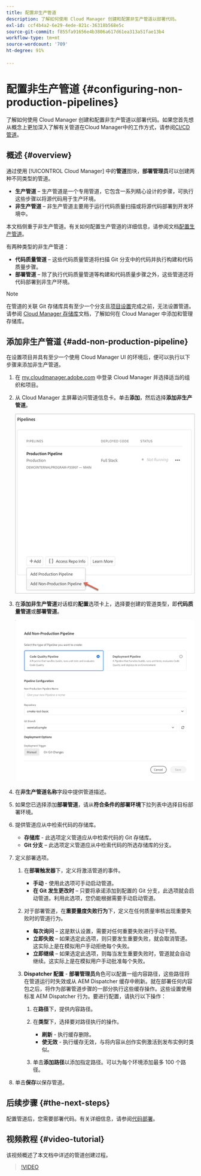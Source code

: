 ```yaml
---
title: 配置非生产管道
description: 了解如何使用 Cloud Manager 创建和配置非生产管道以部署代码。
exl-id: ccf4b4a2-6e29-4ede-821c-36318b568e5c
source-git-commit: f855fa91656e4b3806a617d61ea313a51fae13b4
workflow-type: tm+mt
source-wordcount: '709'
ht-degree: 91%

---
```


# 配置非生产管道 {#configuring-non-production-pipelines}

了解如何使用 Cloud Manager 创建和配置非生产管道以部署代码。如果您首先想从概念上更加深入了解有关管道在Cloud Manager中的工作方式，请参阅[CI/CD管道](/help/overview/ci-cd-pipelines.md)。

## 概述 {#overview}

通过使用 [!UICONTROL Cloud Manager] 中的&#x200B;**管道**&#x200B;图块，**部署管理员**&#x200B;可以创建两种不同类型的管道。

* **生产管道** – 生产管道是一个专用管道，它包含一系列精心设计的步骤，可执行这些步骤以将源代码用于生产环境。
* **非生产管道** – 非生产管道主要用于运行代码质量扫描或将源代码部署到开发环境中。

本文档侧重于非生产管道。有关如何配置生产管道的详细信息，请参阅文档[配置生产管道](/help/using/production-pipelines.md)。

有两种类型的非生产管道：

* **代码质量管道** – 这些代码质量管道将扫描 Git 分支中的代码并执行构建和代码质量步骤。
* **部署管道** – 除了执行代码质量管道等构建和代码质量步骤之外，这些管道还将代码部署到非生产环境。

>[!NOTE]
>
>在管道的关联 Git 存储库具有至少一个分支且[项目设置](/help/getting-started/program-setup.md)完成之前，无法设置管道。请参阅 [Cloud Manager 存储库](/help/managing-code/managing-repositories.md)文档，了解如何在 Cloud Manager 中添加和管理存储库。

## 添加非生产管道 {#add-non-production-pipeline}

在设置项目并具有至少一个使用 Cloud Manager UI 的环境后，便可以执行以下步骤来添加非生产管道。

1. 在 [my.cloudmanager.adobe.com](https://my.cloudmanager.adobe.com) 中登录 Cloud Manager 并选择适当的组织和项目。

1. 从 Cloud Manager 主屏幕访问管道信息卡。单击&#x200B;**添加**，然后选择&#x200B;**添加非生产管道**。

   ![添加非生产管道](/help/assets/configure-pipelines/nonprod-pipeline-add1.png)

1. 在&#x200B;**添加非生产管道**&#x200B;对话框的&#x200B;**配置**&#x200B;选项卡上，选择要创建的管道类型，即&#x200B;**代码质量管道**&#x200B;或&#x200B;**部署管道**。

   ![选择管道类型](/help/assets/configure-pipelines/add-non-production-pipeline.png)

1. 在&#x200B;**非生产管道名称**&#x200B;字段中提供管道描述。

1. 如果您已选择添加&#x200B;**部署管道**，请从&#x200B;**符合条件的部署环境**&#x200B;下拉列表中选择目标部署环境。

1. 提供管道应从中检索代码的存储库。

   * **存储库** - 此选项定义管道应从中检索代码的 Git 存储库。
   * **Git 分支** – 此选项定义管道应从中检索代码的所选存储库的分支。

1. 定义部署选项。

   1. 在&#x200B;**部署触发器**&#x200B;下，定义将激活管道的事件。

      * **手动** - 使用此选项可手动启动管道。
      * **在 Git 发生更改时** – 只要将承诺添加到配置的 Git 分支，此选项就会启动管道。利用此选项，您仍能根据需要手动启动管道。

   1. 对于部署管道，在&#x200B;**重要量度失败行为**&#x200B;下，定义在任何质量审核出现重要失败时的管道行为。

      * **每次询问** – 这是默认设置，需要对任何重要失败进行手动干预。
      * **立即失败** – 如果选定此选项，则只要发生重要失败，就会取消管道。这实际上是在模拟用户手动拒绝每个失败。
      * **立即继续** – 如果选定此选项，则每当发生重要失败时，管道就会自动继续。这实际上是在模拟用户手动批准每个失败。

   1. **Dispatcher 配置** - **部署管理员**&#x200B;角色可以配置一组内容路径，这些路径将在管道运行时失效或从 AEM Dispatcher 缓存中刷新。就在部署任何内容包之后，将作为部署管道步骤的一部分执行这些缓存操作。这些设置使用标准 AEM Dispatcher 行为。要进行配置，请执行以下操作：

      1. 在&#x200B;**路径**&#x200B;下，提供内容路径。
      1. 在&#x200B;**类型**&#x200B;下，选择要对路径执行的操作。

         * **刷新** - 执行缓存删除。
         * **使无效** - 执行缓存无效，与将内容从创作实例激活到发布实例时类似。
      1. 单击&#x200B;**添加路径**&#x200B;以添加指定路径。可以为每个环境添加最多 100 个路径。

1. 单击&#x200B;**保存**&#x200B;以保存管道。

## 后续步骤 {#the-next-steps}

配置管道后，您需要部署代码。有关详细信息，请参阅[代码部署](/help/using/code-deployment.md)。

## 视频教程 {#video-tutorial}

该视频概述了本文档中详述的管道创建过程。

>[!VIDEO](https://video.tv.adobe.com/v/26316/)
